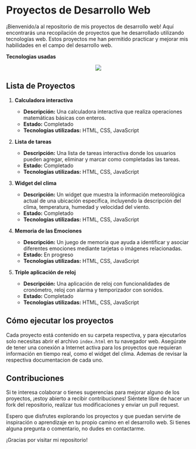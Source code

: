 # Proyectos de Desarrollo Web

¡Bienvenido/a al repositorio de mis proyectos de desarrollo web! Aquí encontrarás una recopilación de proyectos que he desarrollado utilizando tecnologías web. Estos proyectos me han permitido practicar y mejorar mis habilidades en el campo del desarrollo web.

**Tecnologias usadas**
<p align="center">
  <a href="https://skillicons.dev">
    <img src="https://skillicons.dev/icons?i=js,html,css" />
  </a>
</p>

## Lista de Proyectos

1. **Calculadora interactiva**
   - **Descripción:** Una calculadora interactiva que realiza operaciones matemáticas básicas con enteros.
   - **Estado:** Completado
   - **Tecnologías utilizadas:** HTML, CSS, JavaScript

2. **Lista de tareas**
   - **Descripción:** Una lista de tareas interactiva donde los usuarios pueden agregar, eliminar y marcar como completadas las tareas.
   - **Estado:** Completado
   - **Tecnologías utilizadas:** HTML, CSS, JavaScript

3. **Widget del clima**
   - **Descripción:** Un widget que muestra la información meteorológica actual de una ubicación específica, incluyendo la descripción del clima, temperatura, humedad y velocidad del viento.
   - **Estado:** Completado
   - **Tecnologías utilizadas:** HTML, CSS, JavaScript

4. **Memoria de las Emociones**
   - **Descripción:** Un juego de memoria que ayuda a identificar y asociar diferentes emociones mediante tarjetas o imágenes relacionadas.
   - **Estado:** En progreso
   - **Tecnologías utilizadas:** HTML, CSS, JavaScript

5. **Triple aplicación de reloj**
   - **Descripción:** Una aplicación de reloj con funcionalidades de cronómetro, reloj con alarma y temporizador con sonidos.
   - **Estado:** Completado
   - **Tecnologías utilizadas:** HTML, CSS, JavaScript

## Cómo ejecutar los proyectos

Cada proyecto está contenido en su carpeta respectiva, y para ejecutarlos solo necesitas abrir el archivo `index.html` en tu navegador web. Asegúrate de tener una conexión a Internet activa para los proyectos que requieran información en tiempo real, como el widget del clima. Ademas de revisar la respectiva documentacion de cada uno.

## Contribuciones

Si te interesa colaborar o tienes sugerencias para mejorar alguno de los proyectos, ¡estoy abierto a recibir contribuciones! Siéntete libre de hacer un fork del repositorio, realizar tus modificaciones y enviar un pull request.

Espero que disfrutes explorando los proyectos y que puedan servirte de inspiración o aprendizaje en tu propio camino en el desarrollo web. Si tienes alguna pregunta o comentario, no dudes en contactarme.

¡Gracias por visitar mi repositorio!
